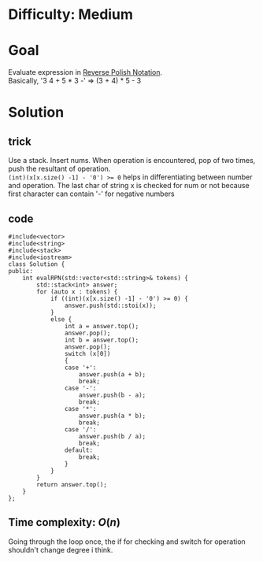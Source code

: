 # Difficulty: Medium
# Goal
Evaluate expression in [Reverse Polish Notation](https://en.wikipedia.org/wiki/Reverse_Polish_notation).  
Basically, '3 4 + 5 * 3 -' => (3 + 4) * 5 - 3
# Solution
## trick
Use a stack. Insert nums. When operation is encountered, pop of two times, push the resultant of operation.  
`(int)(x[x.size() -1] - '0') >= 0` helps in differentiating between number and operation. The last char of string x is checked for num or not because first character can contain '-' for negative numbers
## code
```
#include<vector>
#include<string>
#include<stack>
#include<iostream>
class Solution {
public:
    int evalRPN(std::vector<std::string>& tokens) {
        std::stack<int> answer;
        for (auto x : tokens) {
            if ((int)(x[x.size() -1] - '0') >= 0) {
                answer.push(std::stoi(x));
            }
            else {
                int a = answer.top();
                answer.pop();
                int b = answer.top();
                answer.pop();
                switch (x[0])
                {
                case '+':
                    answer.push(a + b);
                    break;
                case '-':
                    answer.push(b - a);
                    break;
                case '*':
                    answer.push(a * b);
                    break;
                case '/':
                    answer.push(b / a);
                    break;
                default:
                    break;
                }
            }
        }
        return answer.top();
    }
};
```
## Time complexity: $O(n)$
Going through the loop once, the if for checking and switch for operation shouldn't change degree i think.
